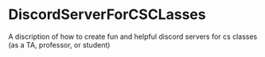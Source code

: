 # DiscordServerForCSCLasses
A discription of how to create fun and helpful discord servers for cs classes (as a TA, professor, or student)
